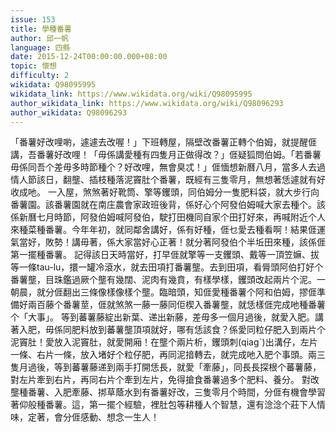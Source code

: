 ```yaml
---
issue: 153
title: 學種番薯
author: 邱一帆
language: 四縣
date: 2015-12-24T00:00:00.000+08:00
topic: 懷想
difficulty: 2
wikidata: Q98095995
wikidata_link: https://www.wikidata.org/wiki/Q98095995
author_wikidata_link: https://www.wikidata.org/wiki/Q98096293
author_wikidata: Q98096293
---
```

「番薯好改哩喲，遽遽去改喔！」下班轉屋，隔壁改番薯正轉个伯姆，就提醒𠊎講，吾番薯好改哩！「毋係講愛種有四隻月正做得改？」𠊎疑狐問伯姆。「若番薯毋係同吾个差毋多時節種个？好改哩，無會臭忒！」𠊎愐想新曆八月，當多人去過情人節該日，翻壟、插枝種落泥竇肚个番薯，既經有三隻零月，無想著恁遽就有好收成吔。
一入屋，煞煞著好靴筒、擎等钁頭，同伯姆分一隻肥料袋，就大步行向番薯園。該番薯園就在南庄農會家政班後背，係好心个阿發伯姆喊大家去種个。該係新曆七月時節，阿發伯姆喊阿發伯，駛打田機同自家个田打好來，再喊附近个人來種菜種番薯。今年年初，就同鄰舍講好，係有好種，𠊎乜愛去種看啊！結果𠊎運氣當好，敗勢！講毋著，係大家當好心正著！就分著阿發伯个半坵田來種，該係𠊎第一擺種番薯。
記得該日天時當好，打早𠊎就擎等一支钁頭、戴等一頂笠嫲、拔等一條tau-lu，擐一罐冷滾水，就去田項打番薯壟。去到田項，看脣頭阿伯打好个番薯壟，目珠鑑過厥个壟有幾闊、泥肉有幾賁，有樣學樣，钁頭改起兩片个泥。一朝晨，就分𠊎翻出三條像樣像樣个壟。臨暗頭，知𠊎愛種番薯个阿和伯姆，摎𠊎準備好兩百藤个番薯莖，𠊎就煞煞一藤一藤同佢楔入番薯壟，就恁樣𠊎完成吔種番薯个「大事」。
等到蕃薯藤綻出新葉、递出新藤，差毋多一個月過後，就愛入肥。講著入肥，毋係同肥料放到蕃薯壟頂項就好，哪有恁該食？係愛同粒仔肥入到兩片个泥竇肚！愛放入泥竇肚，就愛開廂！在壟个兩片析，钁頭刺(qiagˋ)出溝仔，左片一條、右片一條，放入堵好个粒仔肥，再同泥揞轉去，就完成吔入肥个事頭。兩三隻月過後，等到蕃薯藤递到兩手打開恁長，就愛「牽藤」，同長長探根个蕃薯藤，對左片牽到右片，再同右片个牽到左片，免得搶食番薯過多个肥料、養分。
對改壟種番薯、入肥牽藤、挷草蔭水到有番薯好改，三隻零月个時間，分𠊎有機會學習著仰般種番薯。這，第一擺个經驗，裡肚包等耕種人个智慧，還有淰淰个莊下人情味，定著，會分𠊎感動、想念一生人！

